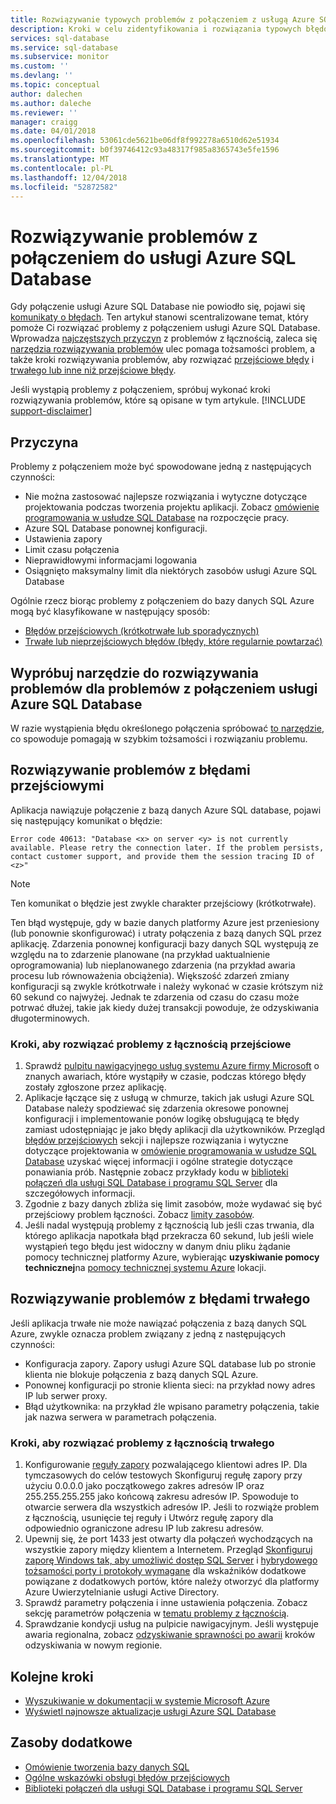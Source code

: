 ```yaml
---
title: Rozwiązywanie typowych problemów z połączeniem z usługą Azure SQL Database
description: Kroki w celu zidentyfikowania i rozwiązania typowych błędów połączenia usługi Azure SQL Database.
services: sql-database
ms.service: sql-database
ms.subservice: monitor
ms.custom: ''
ms.devlang: ''
ms.topic: conceptual
author: dalechen
ms.author: daleche
ms.reviewer: ''
manager: craigg
ms.date: 04/01/2018
ms.openlocfilehash: 53061cde5621be06df8f992278a6510d62e51934
ms.sourcegitcommit: b0f39746412c93a48317f985a8365743e5fe1596
ms.translationtype: MT
ms.contentlocale: pl-PL
ms.lasthandoff: 12/04/2018
ms.locfileid: "52872582"
---
```

# <a name="troubleshoot-connection-issues-to-azure-sql-database"></a>Rozwiązywanie problemów z połączeniem do usługi Azure SQL Database
Gdy połączenie usługi Azure SQL Database nie powiodło się, pojawi się [komunikaty o błędach](sql-database-develop-error-messages.md). Ten artykuł stanowi scentralizowane temat, który pomoże Ci rozwiązać problemy z połączeniem usługi Azure SQL Database. Wprowadza [najczęstszych przyczyn](#cause) z problemów z łącznością, zaleca się [narzędzia rozwiązywania problemów](#try-the-troubleshooter-for-azure-sql-database-connectivity-issues) ulec pomaga tożsamości problem, a także kroki rozwiązywania problemów, aby rozwiązać [przejściowe błędy](#troubleshoot-transient-errors) i [trwałego lub inne niż przejściowe błędy](#troubleshoot-persistent-errors). 

Jeśli wystąpią problemy z połączeniem, spróbuj wykonać kroki rozwiązywania problemów, które są opisane w tym artykule.
[!INCLUDE [support-disclaimer](../../includes/support-disclaimer.md)]

## <a name="cause"></a>Przyczyna
Problemy z połączeniem może być spowodowane jedną z następujących czynności:

* Nie można zastosować najlepsze rozwiązania i wytyczne dotyczące projektowania podczas tworzenia projektu aplikacji.  Zobacz [omówienie programowania w usłudze SQL Database](sql-database-develop-overview.md) na rozpoczęcie pracy.
* Azure SQL Database ponownej konfiguracji.
* Ustawienia zapory
* Limit czasu połączenia
* Nieprawidłowymi informacjami logowania
* Osiągnięto maksymalny limit dla niektórych zasobów usługi Azure SQL Database

Ogólnie rzecz biorąc problemy z połączeniem do bazy danych SQL Azure mogą być klasyfikowane w następujący sposób:

* [Błędów przejściowych (krótkotrwałe lub sporadycznych)](#troubleshoot-transient-errors)
* [Trwałe lub nieprzejściowych błędów (błędy, które regularnie powtarzać)](#troubleshoot-persistent-errors)

## <a name="try-the-troubleshooter-for-azure-sql-database-connectivity-issues"></a>Wypróbuj narzędzie do rozwiązywania problemów dla problemów z połączeniem usługi Azure SQL Database
W razie wystąpienia błędu określonego połączenia spróbować [to narzędzie](https://support.microsoft.com/help/10085/troubleshooting-connectivity-issues-with-microsoft-azure-sql-database), co spowoduje pomagają w szybkim tożsamości i rozwiązaniu problemu.

## <a name="troubleshoot-transient-errors"></a>Rozwiązywanie problemów z błędami przejściowymi

Aplikacja nawiązuje połączenie z bazą danych Azure SQL database, pojawi się następujący komunikat o błędzie:

```
Error code 40613: "Database <x> on server <y> is not currently available. Please retry the connection later. If the problem persists, contact customer support, and provide them the session tracing ID of <z>"
```

> [!NOTE]
> Ten komunikat o błędzie jest zwykle charakter przejściowy (krótkotrwałe).
> 
> 

Ten błąd występuje, gdy w bazie danych platformy Azure jest przeniesiony (lub ponownie skonfigurować) i utraty połączenia z bazą danych SQL przez aplikację. Zdarzenia ponownej konfiguracji bazy danych SQL występują ze względu na to zdarzenie planowane (na przykład uaktualnienie oprogramowania) lub nieplanowanego zdarzenia (na przykład awaria procesu lub równoważenia obciążenia). Większość zdarzeń zmiany konfiguracji są zwykle krótkotrwałe i należy wykonać w czasie krótszym niż 60 sekund co najwyżej. Jednak te zdarzenia od czasu do czasu może potrwać dłużej, takie jak kiedy dużej transakcji powoduje, że odzyskiwania długoterminowych.

### <a name="steps-to-resolve-transient-connectivity-issues"></a>Kroki, aby rozwiązać problemy z łącznością przejściowe

1. Sprawdź [pulpitu nawigacyjnego usług systemu Azure firmy Microsoft](https://azure.microsoft.com/status) o znanych awariach, które wystąpiły w czasie, podczas którego błędy zostały zgłoszone przez aplikację.
2. Aplikacje łączące się z usługą w chmurze, takich jak usługi Azure SQL Database należy spodziewać się zdarzenia okresowe ponownej konfiguracji i implementowanie ponów logikę obsługującą te błędy zamiast udostępniając je jako błędy aplikacji dla użytkowników. Przegląd [błędów przejściowych](sql-database-connectivity-issues.md) sekcji i najlepsze rozwiązania i wytyczne dotyczące projektowania w [omówienie programowania w usłudze SQL Database](sql-database-develop-overview.md) uzyskać więcej informacji i ogólne strategie dotyczące ponawiania prób. Następnie zobacz przykłady kodu w [biblioteki połączeń dla usługi SQL Database i programu SQL Server](sql-database-libraries.md) dla szczegółowych informacji.
3. Zgodnie z bazy danych zbliża się limit zasobów, może wydawać się być przejściowy problem łączności. Zobacz [limity zasobów](sql-database-resource-limits-logical-server.md#what-happens-when-database-resource-limits-are-reached).
4. Jeśli nadal występują problemy z łącznością lub jeśli czas trwania, dla którego aplikacja napotkała błąd przekracza 60 sekund, lub jeśli wiele wystąpień tego błędu jest widoczny w danym dniu pliku żądanie pomocy technicznej platformy Azure, wybierając **uzyskiwanie pomocy technicznej**na [pomocy technicznej systemu Azure](https://azure.microsoft.com/support/options) lokacji.

## <a name="troubleshoot-persistent-errors"></a>Rozwiązywanie problemów z błędami trwałego
Jeśli aplikacja trwałe nie może nawiązać połączenia z bazą danych SQL Azure, zwykle oznacza problem związany z jedną z następujących czynności:

* Konfiguracja zapory. Zapory usługi Azure SQL database lub po stronie klienta nie blokuje połączenia z bazą danych SQL Azure.
* Ponownej konfiguracji po stronie klienta sieci: na przykład nowy adres IP lub serwer proxy.
* Błąd użytkownika: na przykład źle wpisano parametry połączenia, takie jak nazwa serwera w parametrach połączenia.

### <a name="steps-to-resolve-persistent-connectivity-issues"></a>Kroki, aby rozwiązać problemy z łącznością trwałego
1. Konfigurowanie [reguły zapory](sql-database-configure-firewall-settings.md) pozwalającego klientowi adres IP. Dla tymczasowych do celów testowych Skonfiguruj regułę zapory przy użyciu 0.0.0.0 jako początkowego zakres adresów IP oraz 255.255.255.255 jako końcową zakresu adresów IP. Spowoduje to otwarcie serwera dla wszystkich adresów IP. Jeśli to rozwiąże problem z łącznością, usunięcie tej reguły i Utwórz regułę zapory dla odpowiednio ograniczone adresu IP lub zakresu adresów. 
2. Upewnij się, że port 1433 jest otwarty dla połączeń wychodzących na wszystkie zapory między klientem a Internetem. Przegląd [Skonfiguruj zaporę Windows tak, aby umożliwić dostęp SQL Server](https://msdn.microsoft.com/library/cc646023.aspx) i [hybrydowego tożsamości porty i protokoły wymagane](https://docs.microsoft.com/azure/active-directory/connect/active-directory-aadconnect-ports) dla wskaźników dodatkowe powiązane z dodatkowych portów, które należy otworzyć dla platformy Azure Uwierzytelnianie usługi Active Directory.
3. Sprawdź parametry połączenia i inne ustawienia połączenia. Zobacz sekcję parametrów połączenia w [tematu problemy z łącznością](sql-database-connectivity-issues.md#connections-to-sql-database).
4. Sprawdzanie kondycji usług na pulpicie nawigacyjnym. Jeśli występuje awaria regionalna, zobacz [odzyskiwanie sprawności po awarii](sql-database-disaster-recovery.md) kroków odzyskiwania w nowym regionie.

## <a name="next-steps"></a>Kolejne kroki
* [Wyszukiwanie w dokumentacji w systemie Microsoft Azure](https://azure.microsoft.com/search/documentation/)
* [Wyświetl najnowsze aktualizacje usługi Azure SQL Database](https://azure.microsoft.com/updates/?service=sql-database)

## <a name="additional-resources"></a>Zasoby dodatkowe
* [Omówienie tworzenia bazy danych SQL](sql-database-develop-overview.md)
* [Ogólne wskazówki obsługi błędów przejściowych](../best-practices-retry-general.md)
* [Biblioteki połączeń dla usługi SQL Database i programu SQL Server](sql-database-libraries.md)

